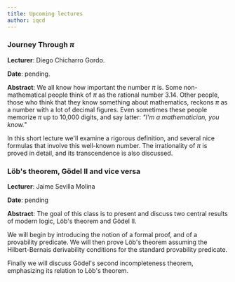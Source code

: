 ```yaml
---
title: Upcoming lectures
author: iqcd
---
```


### Journey Through $\pi$
**Lecturer**: Diego Chicharro Gordo.

**Date**: pending.

**Abstract**: We all know how important the number $\pi$ is. Some non-mathematical people think of $\pi$ as the rational number $3.14$. Other people, those who think that they know something about mathematics, reckons $\pi$ as a number with a lot of decimal figures. Even sometimes these people memorize $\pi$ up to 10,000 digits, and say latter: *"I'm a mathematician, you know."*  

In this short lecture we'll examine a rigorous definition, and several nice formulas that involve this well-known number. The irrationality of $\pi$ is proved in detail, and its transcendence is also discussed.

### Löb's theorem, Gödel II and vice versa
**Lecturer**: Jaime Sevilla Molina

**Date**: pending

**Abstract**:
The goal of this class is to present and discuss two central results of modern logic, Löb's theorem and Gödel II.

We will begin by introducing the notion of a formal proof, and of a provability predicate. We will then prove
Löb's theorem assuming the Hilbert-Bernais derivability conditions for the standard provability predicate.

Finally we will discuss Gödel's second incompleteness theorem, emphasizing its relation to Löb's theorem.
